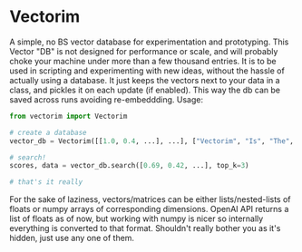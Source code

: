 # Vectorim

A simple, no BS vector database for experimentation and prototyping.
This Vector "DB" is not designed for performance or scale, and will probably choke your machine under more than a few thousand entries.
It is to be used in scripting and experimenting with new ideas, without the hassle of actually using a database. It just keeps the vectors next to your data in a class, and pickles it on each update (if enabled). This way the db can be saved across runs avoiding re-embeddding.
Usage:

```python
from vectorim import Vectorim

# create a database
vector_db = Vectorim([[1.0, 0.4, ...], ...], ["Vectorim", "Is", "The", "Best", "Database", ...], file_path="my_db.pkl")

# search!
scores, data = vector_db.search([0.69, 0.42, ...], top_k=3)

# that's it really
```

For the sake of laziness, vectors/matrices can be either lists/nested-lists of floats or numpy arrays of corresponding dimensions. OpenAI API returns a list of floats as of now, but working with numpy is nicer so internally everything is converted to that format. Shouldn't really bother you as it's hidden, just use any one of them.
